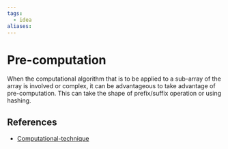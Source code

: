 ```yaml
---
tags:
  - idea
aliases:
---
```


# Pre-computation

When the computational algorithm that is to be applied to a sub-array of the array is involved or complex, it can be advantageous to take advantage of pre-computation. This can take the shape of prefix/suffix operation or using hashing.

## References

- [Computational-technique](Computational-technique.md)
